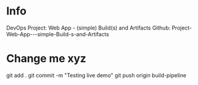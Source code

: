 # Info

DevOps Project: Web App - (simple) Build(s) and Artifacts
Github: Project-Web-App---simple-Build-s-and-Artifacts

# Change me xyz

git add .
git commit -m "Testing live demo"
git push origin build-pipeline
